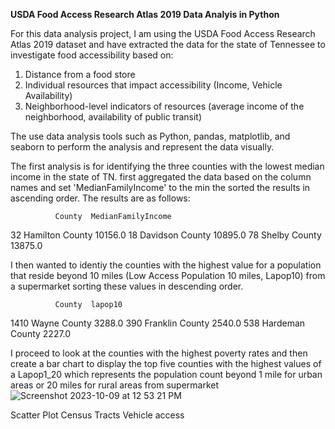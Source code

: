 **USDA Food Access Research Atlas 2019 Data Analyis in Python**

For this data analysis project, I am using the USDA Food Access Research Atlas 2019 dataset and have extracted the data for the state of Tennessee to investigate food accessibility based on:
1. Distance from a food store
2. Individual resources that impact accessibility (Income, Vehicle Availability)
3. Neighborhood-level indicators of resources (average income of the neighborhood, availability of public transit)

The use data analysis tools such as Python, pandas, matplotlib, and seaborn to perform the analysis and represent the data visually.

The first analysis is for identifying the three counties with the lowest median income in the state of TN.  first aggregated the data based on the column names and set 'MedianFamilyIncome' to the min the sorted the results in ascending order. The results are as follows:

              County  MedianFamilyIncome
32  Hamilton County             10156.0
18  Davidson County             10895.0
78    Shelby County             13875.0

I then wanted to identiy the counties with the highest value for a population that reside beyond 10 miles (Low Access Population 10 miles, Lapop10) from a supermarket sorting these values in descending order.

              County  lapop10
1410     Wayne County   3288.0
390   Franklin County   2540.0
538   Hardeman County   2227.0

I proceed to look at the counties with the highest poverty rates and then create a bar chart to display the top five counties with the highest values of a Lapop1_20 which represents the population count beyond 1 mile for urban areas or 20 miles for rural areas from supermarket
![Screenshot 2023-10-09 at 12 53 21 PM](https://github.com/mercedesknapp/Python-for-Data-Analysis/assets/144730735/3a530f82-1d06-439e-ace4-d068b82c9f90)

Scatter Plot
Census Tracts
Vehicle access
